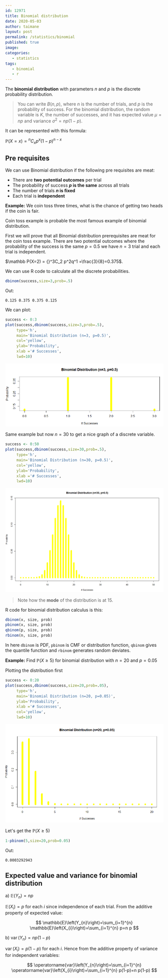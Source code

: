 ```yaml
---
id: 12971
title: Binomial distribution
date: 2020-05-03
author: taimane
layout: post
permalink: /statistics/binomial
published: true
image: 
categories: 
   - statistics
tags:
   - binomial
   - r
---
```

<script type="text/x-mathjax-config">
    MathJax.Hub.Config({
      tex2jax: {
        skipTags: ['script', 'noscript', 'style', 'textarea', 'pre'],
        inlineMath: [['$','$']]
      }
    });
</script>
<script src="https://cdn.mathjax.org/mathjax/latest/MathJax.js?config=TeX-AMS-MML_HTMLorMML" type="text/javascript"></script>

The **binomial distribution** with parameters $n$ and $p$ is the discrete probability distribution.

>You can write $B(n,p)$, where $n$ is the number of trials, and $p$ is the probability of success. For the binomial distribution, the random variable is $K$, the number of successes, and it has expected value $μ=np$ and variance $σ^2=np(1−p)$. 


It can be represented with this formula:

$\mathbb P(X=x)={ }^{n} C_{x} p^{x}(1-p)^{n-x}$


## Pre requisites
We can use Binomial distribution if the following pre requisites are meat:

* There are **two potential outcomes** per trial 
* The probability of success **$p$ is the same** across all trials 
* The number of trials **$n$ is fixed** 
* Each trial is **independent** 

**Example:** We coin toss three times, what is the chance of getting two heads if the coin is fair.

Coin toss example is probable the most famous example of binomial distribution.

First we will prove that all Binomial distribution prerequisites are meat for the coin toss example. There are two potential outcomes where the probability of the success is the same $p=0.5$ we have $n=3$ trial and each trial is independent.

$\mathbb P(X=2) = {}^3C_2 p^2q^1 =\frac{3}{8}=0.375$.

We can use R code to calculate all the discrete probabilities.

```R
dbinom(success,size=3,prob=.5)
```

Out:
```
0.125 0.375 0.375 0.125
```

We can plot:

```R
success <- 0:3
plot(success,dbinom(success,size=3,prob=.5),
     type='h',
     main='Binomial Distribution (n=3, p=0.5)',
     col='yellow',
     ylab='Probability',
     xlab ='# Successes',
     lwd=10)
```

![binomial coin toss](/wp-content/uploads/2021/03/binomial2.png)

Same example but now $n=30$ to get a nice graph of a discrete variable.

```R
success <- 0:50
plot(success,dbinom(success,size=30,prob=.5),
     type='h',
     main='Binomial Distribution (n=30, p=0.5)',
     col='yellow',
     ylab='Probability',
     xlab ='# Successes',
     lwd=10)
```

![binomial coin toss](/wp-content/uploads/2021/03/binomial3.png)

> Note how the **mode** of the distribution is at 15.


R code for binomial distribution calculus is this:

```r
dbinom(x, size, prob)
pbinom(x, size, prob)
qbinom(p, size, prob)
rbinom(n, size, prob)
```

In here `dbinom` is PDF, `pbinom` is CMF or distribution function, `qbinom` gives the quantile function and `rbinom` generates random deviates.


**Example:** Find $\mathbb P(X \ge 5)$ for binomial distribution with $n=20$ and $p=0.05$

Plotting the distribution first

```r
success <- 0:20
plot(success,dbinom(success,size=20,prob=.05),
     type='h',
     main='Binomial Distribution (n=20, p=0.05)',
     ylab='Probability',
     xlab ='# Successes',
     col='yellow',
     lwd=10)
```
![binomial](/wp-content/uploads/2021/03/binomial1.png)

Let's get the $\mathbb P(X \ge 5)$ 

```r
1-pbinom(5,size=20,prob=0.05)
```
Out:
```
0.0003292943
```

## Expected value and variance for binomial distribution

a) $\mathbb E\left(Y_{n}\right)=n p$

$\mathbb{E}\left(X_{i}\right)=p$ for each $i$ since independence of each trial. From the additive property of expected value:

$$
\mathbb{E}\left(Y_{n}\right)=\sum_{i=1}^{n} \mathbb{E}\left(X_{i}\right)=\sum_{i=1}^{n} p=n p
$$


b) $\operatorname{var}\left(Y_{n}\right)=n p(1-p)$

$\operatorname{var}\left(X_{i}\right)=p(1-p)$ for each $i$. Hence from the additive property of variance for independent variables:
<div>

$$
\operatorname{var}\left(Y_{n}\right)=\sum_{i=1}^{n} \operatorname{var}\left(X_{i}\right)=\sum_{i=1}^{n} p(1-p)=n p(1-p)
$$
</div>


